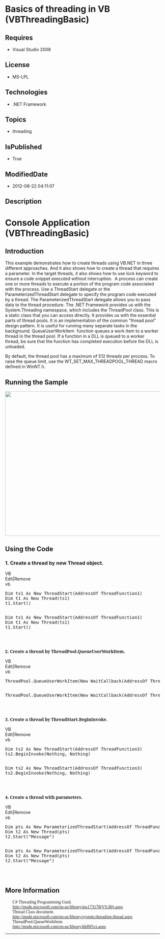 # Basics of threading in VB (VBThreadingBasic)
## Requires
* Visual Studio 2008
## License
* MS-LPL
## Technologies
* .NET Framework
## Topics
* threading
## IsPublished
* True
## ModifiedDate
* 2012-08-22 04:11:07
## Description

<h1>Console Application <span style="">(</span>VBThreadingBasic<span style="">) </span>
</h1>
<h2>Introduction</h2>
<p class="MsoNormal">This example demonstrates how to create threads using <span style="">
VB</span>.NET in three different approaches. And it also shows how to create a thread that requires a parameter. In the target threads, it also shows how to use lock keyword to ensure a code snippet executed without interruption.<span style="">&nbsp;
</span>A process can create one or more threads to execute a portion of the program code associated with the process. Use a
<span class="SpellE">ThreadStart</span> delegate or the <span class="SpellE">
ParameterizedThreadStart</span> delegate to specify the program code executed by a thread. The
<span class="SpellE">ParameterizedThreadStart</span> delegate allows you to pass data to the thread procedure. The .NET Framework provides us with the
<span class="SpellE">System.Threading</span> namespace, which includes the <span class="SpellE">
ThreadPool</span> class. This is a static class that you can access directly. It provides us with the essential parts of thread pools. It is an implementation of the common &quot;thread pool&quot; design pattern. It is useful for running many separate tasks
 in the background. <span class="SpellE"><span class="GramE">QueueUserWorkItem</span></span><span class="GramE">
<span style="">&nbsp;</span>function</span> queues a work item to a worker thread in the thread pool. If a function in a DLL is queued to a worker thread, be sure that the function has completed execution before the DLL is unloaded.
</p>
<p class="MsoNormal">By default, the thread pool has a maximum of 512 threads per process. To raise the queue limit, use the WT_SET_MAX_THREADPOOL_THREAD macro defined in
<span class="SpellE">WinNT.h</span>.<span style=""> </span></p>
<h2>Running the Sample</h2>
<p class="MsoNormal"><span style=""><img src="/site/view/file/65163/1/image.png" alt="" width="720" height="470" align="middle">
</span></p>
<h2>Using the Code</h2>
<h3><span style="">1. </span>Create a thread by new Thread object<span style="">.
</span></h3>
<div class="scriptcode">
<div class="pluginEditHolder" pluginCommand="mceScriptCode">
<div class="title"><span>VB</span></div>
<div class="pluginLinkHolder"><span class="pluginEditHolderLink">Edit</span>|<span class="pluginRemoveHolderLink">Remove</span>
</div>
<span class="hidden">vb</span>
<pre class="hidden">
Dim ts1 As New ThreadStart(AddressOf ThreadFunction1)
Dim t1 As New Thread(ts1)
t1.Start()

</pre>
<pre id="codePreview" class="vb">
Dim ts1 As New ThreadStart(AddressOf ThreadFunction1)
Dim t1 As New Thread(ts1)
t1.Start()

</pre>
</div>
</div>
<div class="endscriptcode">&nbsp;</div>
<p class="MsoNormal"><b><span style="font-family:&quot;Cambria&quot;,&quot;serif&quot;">2. </span></b><b><span style="font-family:&quot;Cambria&quot;,&quot;serif&quot;">Create a thread by ThreadPool.QueueUserWorkItem</span></b><b><span style="font-family:&quot;Cambria&quot;,&quot;serif&quot;">.
</span></b></p>
<div class="scriptcode">
<div class="pluginEditHolder" pluginCommand="mceScriptCode">
<div class="title"><span>VB</span></div>
<div class="pluginLinkHolder"><span class="pluginEditHolderLink">Edit</span>|<span class="pluginRemoveHolderLink">Remove</span>
</div>
<span class="hidden">vb</span>
<pre class="hidden">
ThreadPool.QueueUserWorkItem(New WaitCallback(AddressOf ThreadFunction2))

</pre>
<pre id="codePreview" class="vb">
ThreadPool.QueueUserWorkItem(New WaitCallback(AddressOf ThreadFunction2))

</pre>
</div>
</div>
<div class="endscriptcode">&nbsp;</div>
<p class="MsoNormal"><b><span style="font-family:&quot;Cambria&quot;,&quot;serif&quot;">3. </span></b><b><span style="font-family:&quot;Cambria&quot;,&quot;serif&quot;">Create a thread by ThreadStart.BeginInvoke</span></b><b><span style="font-family:&quot;Cambria&quot;,&quot;serif&quot;">.
</span></b></p>
<div class="scriptcode">
<div class="pluginEditHolder" pluginCommand="mceScriptCode">
<div class="title"><span>VB</span></div>
<div class="pluginLinkHolder"><span class="pluginEditHolderLink">Edit</span>|<span class="pluginRemoveHolderLink">Remove</span>
</div>
<span class="hidden">vb</span>
<pre class="hidden">
Dim ts2 As New ThreadStart(AddressOf ThreadFunction3)
ts2.BeginInvoke(Nothing, Nothing)

</pre>
<pre id="codePreview" class="vb">
Dim ts2 As New ThreadStart(AddressOf ThreadFunction3)
ts2.BeginInvoke(Nothing, Nothing)

</pre>
</div>
</div>
<div class="endscriptcode">&nbsp;</div>
<p class="MsoNormal"><b><span style="font-family:&quot;Cambria&quot;,&quot;serif&quot;">4. </span></b><b><span style="font-family:&quot;Cambria&quot;,&quot;serif&quot;">Create a thread with</span></b><b><span style="font-family:&quot;Cambria&quot;,&quot;serif&quot;"> parameters.
</span></b></p>
<div class="scriptcode">
<div class="pluginEditHolder" pluginCommand="mceScriptCode">
<div class="title"><span>VB</span></div>
<div class="pluginLinkHolder"><span class="pluginEditHolderLink">Edit</span>|<span class="pluginRemoveHolderLink">Remove</span>
</div>
<span class="hidden">vb</span>
<pre class="hidden">
Dim pts As New ParameterizedThreadStart(AddressOf ThreadFunction4)
Dim t2 As New Thread(pts)
t2.Start(&quot;Message&quot;)

</pre>
<pre id="codePreview" class="vb">
Dim pts As New ParameterizedThreadStart(AddressOf ThreadFunction4)
Dim t2 As New Thread(pts)
t2.Start(&quot;Message&quot;)

</pre>
</div>
</div>
<div class="endscriptcode">&nbsp;</div>
<h2>More Information</h2>
<p class="MsoNormal" style="margin-top:0cm; margin-right:0cm; margin-bottom:0cm; margin-left:18.0pt; margin-bottom:.0001pt; line-height:normal">
<span style="font-family:新宋体">C# Threading Programming Guid. </span></p>
<p class="MsoNormal" style="margin-top:0cm; margin-right:0cm; margin-bottom:0cm; margin-left:18.0pt; margin-bottom:.0001pt; line-height:normal">
<span style="font-family:新宋体"><a href="http://msdn.microsoft.com/en-us/library/ms173178(VS.80).aspx">http://msdn.microsoft.com/en-us/library/ms173178(VS.80).aspx</a>
</span></p>
<p class="MsoNormal" style="margin-top:0cm; margin-right:0cm; margin-bottom:0cm; margin-left:18.0pt; margin-bottom:.0001pt; line-height:normal">
<span style="font-family:新宋体">Thread Class document. </span></p>
<p class="MsoNormal" style="margin-top:0cm; margin-right:0cm; margin-bottom:0cm; margin-left:18.0pt; margin-bottom:.0001pt; line-height:normal">
<span style="font-family:新宋体"><a href="http://msdn.microsoft.com/en-us/library/system.threading.thread.aspx">http://msdn.microsoft.com/en-us/library/system.threading.thread.aspx</a>
</span></p>
<p class="MsoNormal" style="margin-top:0cm; margin-right:0cm; margin-bottom:0cm; margin-left:18.0pt; margin-bottom:.0001pt; line-height:normal">
<span style="font-family:新宋体">ThreadPool.QueueWorkItem. </span></p>
<p class="MsoNormal" style="margin-top:0cm; margin-right:0cm; margin-bottom:0cm; margin-left:18.0pt; margin-bottom:.0001pt; line-height:normal">
<span style="font-family:新宋体"><a href="http://msdn.microsoft.com/en-us/library/kbf0f1ct.aspx">http://msdn.microsoft.com/en-us/library/kbf0f1ct.aspx</a>
</span></p>
<hr>
<div><a href="http://go.microsoft.com/?linkid=9759640" style="margin-top:3px"><img alt="" src="http://bit.ly/onecodelogo">
</a></div>
